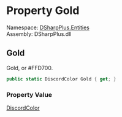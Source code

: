 # Property Gold

Namespace: [DSharpPlus.Entities](DSharpPlus.Entities.md)  
Assembly: DSharpPlus.dll

## <a id="DSharpPlus_Entities_DiscordColor_Gold"></a>Gold

Gold, or #FFD700.

```csharp
public static DiscordColor Gold { get; }
```

### Property Value

[DiscordColor](DSharpPlus.Entities.DiscordColor.md)

